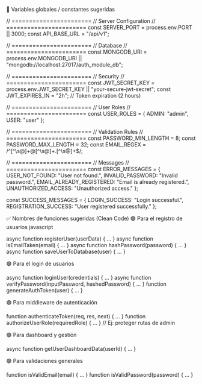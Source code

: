 🌟 Variables globales / constantes sugeridas

// =======================
// Server Configuration
// =======================
const SERVER_PORT = process.env.PORT || 3000;
const API_BASE_URL = "/api/v1";

// =======================
// Database
// =======================
const MONGODB_URI = process.env.MONGODB_URI || "mongodb://localhost:27017/auth_module_db";

// =======================
// Security
// =======================
const JWT_SECRET_KEY = process.env.JWT_SECRET_KEY || "your-secure-jwt-secret";
const JWT_EXPIRES_IN = "2h";  // Token expiration (2 hours)

// =======================
// User Roles
// =======================
const USER_ROLES = {
  ADMIN: "admin",
  USER: "user"
};

// =======================
// Validation Rules
// =======================
const PASSWORD_MIN_LENGTH = 8;
const PASSWORD_MAX_LENGTH = 32;
const EMAIL_REGEX = /^[^\s@]+@[^\s@]+\.[^\s@]+$/;

// =======================
// Messages
// =======================
const ERROR_MESSAGES = {
  USER_NOT_FOUND: "User not found.",
  INVALID_PASSWORD: "Invalid password.",
  EMAIL_ALREADY_REGISTERED: "Email is already registered.",
  UNAUTHORIZED_ACCESS: "Unauthorized access."
};

const SUCCESS_MESSAGES = {
  LOGIN_SUCCESS: "Login successful.",
  REGISTRATION_SUCCESS: "User registered successfully."
};



✅ Nombres de funciones sugeridas (Clean Code)
🟣 Para el registro de usuarios
javascript

async function registerUser(userData) { ... }
async function isEmailTaken(email) { ... }
async function hashPassword(password) { ... }
async function saveUserToDatabase(user) { ... }

🟣 Para el login de usuarios

async function loginUser(credentials) { ... }
async function verifyPassword(inputPassword, hashedPassword) { ... }
function generateAuthToken(user) { ... }

🟣 Para middleware de autenticación

function authenticateToken(req, res, next) { ... }
function authorizeUserRole(requiredRole) { ... }  // Ej: proteger rutas de admin

🟣 Para dashboard y gestión

async function getUserDashboardData(userId) { ... }

🟣 Para validaciones generales

function isValidEmail(email) { ... }
function isValidPassword(password) { ... }

